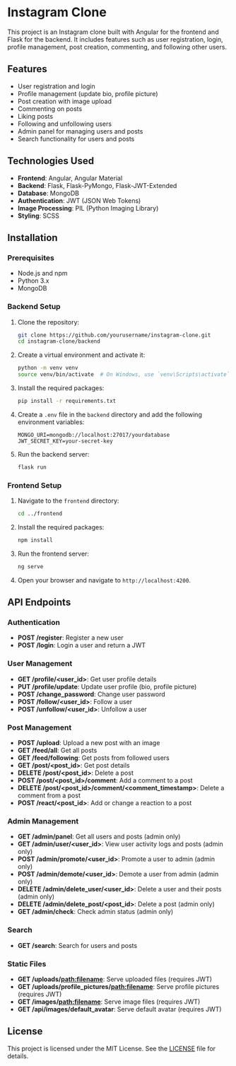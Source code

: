 # Instagram Clone

This project is an Instagram clone built with Angular for the frontend and Flask for the backend. It includes features such as user registration, login, profile management, post creation, commenting, and following other users.

## Features

- User registration and login
- Profile management (update bio, profile picture)
- Post creation with image upload
- Commenting on posts
- Liking posts
- Following and unfollowing users
- Admin panel for managing users and posts
- Search functionality for users and posts

## Technologies Used

- **Frontend**: Angular, Angular Material
- **Backend**: Flask, Flask-PyMongo, Flask-JWT-Extended
- **Database**: MongoDB
- **Authentication**: JWT (JSON Web Tokens)
- **Image Processing**: PIL (Python Imaging Library)
- **Styling**: SCSS

## Installation

### Prerequisites

- Node.js and npm
- Python 3.x
- MongoDB

### Backend Setup

1. Clone the repository:
   ```bash
   git clone https://github.com/yourusername/instagram-clone.git
   cd instagram-clone/backend
   ```

2. Create a virtual environment and activate it:
   ```bash
   python -m venv venv
   source venv/bin/activate  # On Windows, use `venv\Scripts\activate`
   ```

3. Install the required packages:
   ```bash
   pip install -r requirements.txt
   ```

4. Create a `.env` file in the `backend` directory and add the following environment variables:
   ```env
   MONGO_URI=mongodb://localhost:27017/yourdatabase
   JWT_SECRET_KEY=your-secret-key
   ```

5. Run the backend server:
   ```bash
   flask run
   ```

### Frontend Setup

1. Navigate to the `frontend` directory:
   ```bash
   cd ../frontend
   ```

2. Install the required packages:
   ```bash
   npm install
   ```

3. Run the frontend server:
   ```bash
   ng serve
   ```

4. Open your browser and navigate to `http://localhost:4200`.

## API Endpoints

### Authentication

- **POST /register**: Register a new user
- **POST /login**: Login a user and return a JWT

### User Management

- **GET /profile/<user_id>**: Get user profile details
- **PUT /profile/update**: Update user profile (bio, profile picture)
- **POST /change_password**: Change user password
- **POST /follow/<user_id>**: Follow a user
- **POST /unfollow/<user_id>**: Unfollow a user

### Post Management

- **POST /upload**: Upload a new post with an image
- **GET /feed/all**: Get all posts
- **GET /feed/following**: Get posts from followed users
- **GET /post/<post_id>**: Get post details
- **DELETE /post/<post_id>**: Delete a post
- **POST /post/<post_id>/comment**: Add a comment to a post
- **DELETE /post/<post_id>/comment/<comment_timestamp>**: Delete a comment from a post
- **POST /react/<post_id>**: Add or change a reaction to a post

### Admin Management

- **GET /admin/panel**: Get all users and posts (admin only)
- **GET /admin/user/<user_id>**: View user activity logs and posts (admin only)
- **POST /admin/promote/<user_id>**: Promote a user to admin (admin only)
- **POST /admin/demote/<user_id>**: Demote a user from admin (admin only)
- **DELETE /admin/delete_user/<user_id>**: Delete a user and their posts (admin only)
- **DELETE /admin/delete_post/<post_id>**: Delete a post (admin only)
- **GET /admin/check**: Check admin status (admin only)

### Search

- **GET /search**: Search for users and posts

### Static Files

- **GET /uploads/<path:filename>**: Serve uploaded files (requires JWT)
- **GET /uploads/profile_pictures/<path:filename>**: Serve profile pictures (requires JWT)
- **GET /images/<path:filename>**: Serve image files (requires JWT)
- **GET /api/images/default_avatar**: Serve default avatar (requires JWT)

## License

This project is licensed under the MIT License. See the [LICENSE](LICENSE) file for details.
